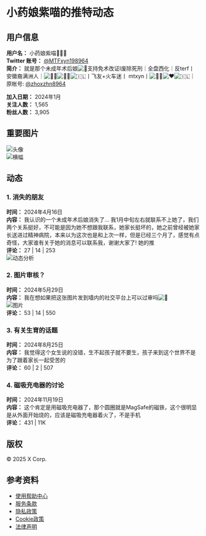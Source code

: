 # 小药娘紫喵的推特动态

## 用户信息
**用户名：** 小药娘紫喵🍥🏳️‍⚧️  
**Twitter 账号：** [@MTFxyn198964](https://twitter.com/MTFxyn198964)  
**简介：** 就是那个未成年术后娘![🥺](https://abs-0.twimg.com/emoji/v2/svg/1f97a.svg)支持免术改证Ⅰ废除死刑｜全盘西化｜反terf丨安徽裔满洲人｜![🏳️‍⚧️](https://abs-0.twimg.com/emoji/v2/svg/1f3f3-fe0f-200d-26a7-fe0f.svg)![🏳️‍🌈](https://abs-0.twimg.com/emoji/v2/svg/1f3f3-fe0f-200d-1f308.svg)![🇮🇱](https://abs-0.twimg.com/emoji/v2/svg/1f1ee-1f1f1.svg)丨飞友+火车迷丨 mtxyn丨![🏳️‍⚧️](https://abs-0.twimg.com/emoji/v2/svg/1f3f3-fe0f-200d-26a7-fe0f.svg)![❤️](https://abs-0.twimg.com/emoji/v2/svg/2764.svg)![🇮🇱](https://abs-0.twimg.com/emoji/v2/svg/1f1ee-1f1f1.svg)｜原帐号: [@zhoxzhn8964](https://twitter.com/zhoxzhn8964)  

**加入日期：** 2024年1月  
**关注人数：** 1,565  
**粉丝人数：** 3,905  

## 重要图片
![头像](https://pbs.twimg.com/profile_images/1806207869802708992/sB3Dkpjc_200x200.jpg)  
![横幅](https://pbs.twimg.com/profile_banners/1751084762016681984/1725965394/600x200)

## 动态

### 1. 消失的朋友
**时间：** 2024年4月16日  
**内容：** 我认识的一个未成年术后娘消失了… 我1月中旬左右就联系不上她了，我们两个关系挺好，不可能是因为她不想跟我联系，她家长挺坏的，她之前曾经被她家长送进过精神病院，本来以为这次也是和上次一样，但是已经三个月了，感觉有点奇怪，大家谁有关于她的消息可以联系我，谢谢大家了! 她的推  
**评论：** 27  |  14  |  253  
![动态分析](https://pbs.twimg.com/profile_images/1806207869802708992/sB3Dkpjc_normal.jpg)

### 2. 图片审核？
**时间：** 2024年5月29日  
**内容：** 我在想如果把这张图片发到墙内的社交平台上可以过审吗![🤔](https://abs-0.twimg.com/emoji/v2/svg/1f914.svg)  
![图片](https://pbs.twimg.com/media/GOw9Ql6aMAMD8Mx?format=jpg&name=small)  
**评论：** 53  |  14  |  550  

### 3. 有关生育的话题
**时间：** 2024年8月25日  
**内容：** 我觉得这个女生说的没错，生不起孩子就不要生，孩子来到这个世界不是为了跟着家长一起受苦的  
**评论：** 60  |  2  |  507  

### 4. 磁吸充电器的讨论
**时间：** 2024年11月19日  
**内容：** 这个肯定是用磁吸充电器了，那个圆圈就是MagSafe的磁铁，这个很明显是从外面开始烧的，应该是磁吸充电器着火了，不是手机  
**评论：** 431  |  11K  

## 版权
© 2025 X Corp.  

## 参考资料
- [使用帮助中心](https://help.x.com/using-x/x-supported-browsers)
- [服务条款](https://twitter.com/tos)
- [隐私政策](https://twitter.com/privacy)
- [Cookie政策](https://support.twitter.com/articles/20170514)
- [法律声明](https://legal.twitter.com/imprint.html)
<!-- tcd_original_link https://twitter.com/mtfxyn198964 -->
